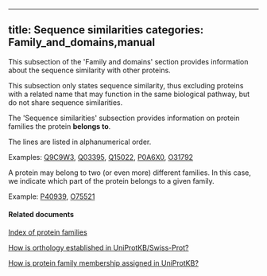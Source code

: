 
---
title: Sequence similarities
categories: Family_and_domains,manual
---

This subsection of the 'Family and domains' section provides information about the sequence similarity with other proteins.

This subsection only states sequence similarity, thus excluding proteins with a related name that may function in the same biological pathway, but do not share sequence similarities.

The 'Sequence similarities' subsection provides information on protein families the protein **belongs to**.

The lines are listed in alphanumerical order.

Examples: [Q9C9W3](http://www.uniprot.org/uniprot/Q9C9W3#family_and_domains), [Q03395](http://www.uniprot.org/uniprot/Q03395#family_and_domains), [Q15022](http://www.uniprot.org/uniprot/Q15022#family_and_domains), [P0A6X0](http://www.uniprot.org/uniprot/P0A6X0#family_and_domains), [O31792](http://www.uniprot.org/uniprot/O31792#family_and_domains)

A protein may belong to two (or even more) different families. In this case, we indicate which part of the protein belongs to a given family.

Example: [P40939](http://www.uniprot.org/uniprot/P40939#family_and_domains), [O75521](http://www.uniprot.org/uniprot/O75521#family_and_domains)

#### Related documents

[Index of protein families](http://www.uniprot.org/docs/similar)  
  
[How is orthology established in UniProtKB/Swiss-Prot?](http://www.uniprot.org/faq/39)  
  
[How is protein family membership assigned in UniProtKB?](http://www.uniprot.org/faq/41)
        